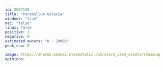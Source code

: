 ```yaml
---
id: 2007150
title: "Parabellum Galaxia"
windows: "true"
mac: "false"
linux: false
positive: 1
negative: 0
estimated_owners: "0 - 20000"
peak_ccu: 0

image: https://shared.akamai.steamstatic.com/store_item_assets/steam/apps/2007150/header.jpg?t=1690011749
opinions:
---
```

